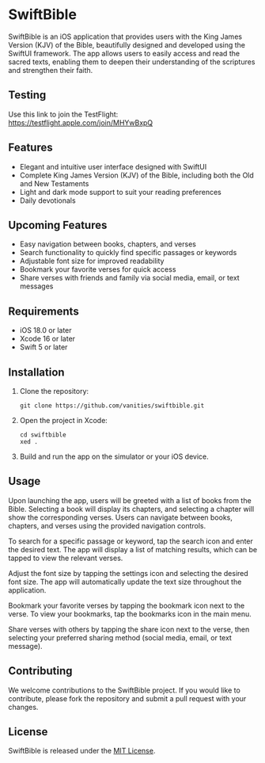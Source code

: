 # SwiftBible

SwiftBible is an iOS application that provides users with the King James Version (KJV) of the Bible, beautifully designed and developed using the SwiftUI framework. The app allows users to easily access and read the sacred texts, enabling them to deepen their understanding of the scriptures and strengthen their faith.

## Testing
Use this link to join the TestFlight: https://testflight.apple.com/join/MHYwBxpQ

## Features

- Elegant and intuitive user interface designed with SwiftUI
- Complete King James Version (KJV) of the Bible, including both the Old and New Testaments
- Light and dark mode support to suit your reading preferences
- Daily devotionals

## Upcoming Features
- Easy navigation between books, chapters, and verses
- Search functionality to quickly find specific passages or keywords
- Adjustable font size for improved readability
- Bookmark your favorite verses for quick access
- Share verses with friends and family via social media, email, or text messages

## Requirements

- iOS 18.0 or later
- Xcode 16 or later
- Swift 5 or later

## Installation

1. Clone the repository:
   ```
   git clone https://github.com/vanities/swiftbible.git
   ```

2. Open the project in Xcode:
   ```
   cd swiftbible
   xed .
   ```

3. Build and run the app on the simulator or your iOS device.

## Usage

Upon launching the app, users will be greeted with a list of books from the Bible. Selecting a book will display its chapters, and selecting a chapter will show the corresponding verses. Users can navigate between books, chapters, and verses using the provided navigation controls.

To search for a specific passage or keyword, tap the search icon and enter the desired text. The app will display a list of matching results, which can be tapped to view the relevant verses.

Adjust the font size by tapping the settings icon and selecting the desired font size. The app will automatically update the text size throughout the application.

Bookmark your favorite verses by tapping the bookmark icon next to the verse. To view your bookmarks, tap the bookmarks icon in the main menu.

Share verses with others by tapping the share icon next to the verse, then selecting your preferred sharing method (social media, email, or text message).

## Contributing

We welcome contributions to the SwiftBible project. If you would like to contribute, please fork the repository and submit a pull request with your changes.

## License

SwiftBible is released under the [MIT License](LICENSE).
